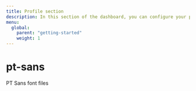 ```yaml
---
title: Profile section
description: In this section of the dashboard, you can configure your profile, your billing details, your invoices and your SSH keys. You also have quick access to Presslabs support and company information.
menu:
  global:
    parent: "getting-started"
    weight: 1
---
```


# pt-sans
PT Sans font files
